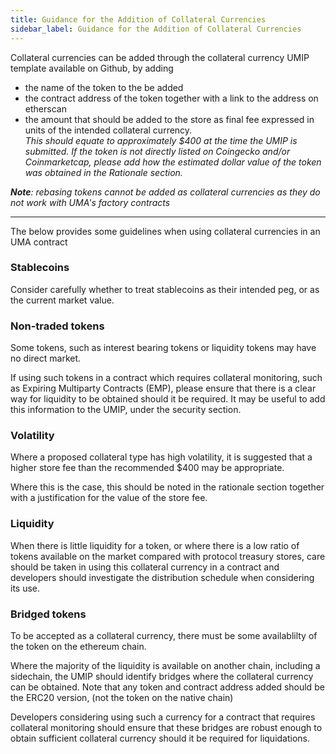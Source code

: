 ```yaml
---
title: Guidance for the Addition of Collateral Currencies
sidebar_label: Guidance for the Addition of Collateral Currencies
---
```

Collateral currencies can be added through the collateral currency UMIP template available on Github, by adding 

 - the name of the token to the be added 
 - the contract address of the token  together with a link to the address on etherscan
 - the amount that should be added to the store as final fee expressed in units of the intended collateral currency.   
_This should equate to approximately $400 at the time the UMIP is submitted.  If the token is not directly listed on Coingecko and/or Coinmarketcap, please add how the estimated dollar value of the token was obtained in the Rationale section._

***Note**: rebasing tokens cannot be added as collateral currencies as they do not work with UMA's factory contracts*

____________
The below provides some guidelines when using collateral currencies in an UMA contract

### Stablecoins

Consider carefully whether to treat stablecoins as their intended peg, or as the current market value.

### Non-traded tokens

Some tokens, such as interest bearing tokens or liquidity tokens may have no direct market.  

If using such tokens in a contract which requires collateral monitoring, such as Expiring Multiparty Contracts (EMP), please ensure that there is a clear way for liquidity to be obtained should it be required.  It may be useful to add this information to the UMIP, under the security section.

### Volatility

Where a proposed collateral type has high volatility, it is suggested that a higher store fee than the recommended $400 may be appropriate.

Where this is the case, this should be noted in the rationale section together with a justification for the value of the store fee.

### Liquidity

When there is little liquidity for a token, or where there is a low ratio of tokens available on the market compared with protocol treasury stores, care should be taken in using this collateral currency in a contract and developers should investigate the distribution schedule when considering its use.

### Bridged tokens
 
To be accepted as a collateral currency, there must be some availablilty of the token on the ethereum chain. 
 
Where the majority of the liquidity is available on another chain, including a sidechain, the UMIP should identify bridges where the collateral currency can be obtained. Note that any token and contract address added should be the ERC20 version, (not the token on the native chain)

Developers considering using such a currency for a contract that requires collateral monitoring should ensure that these bridges are robust enough to obtain sufficient collateral currency should it be required for liquidations. 

